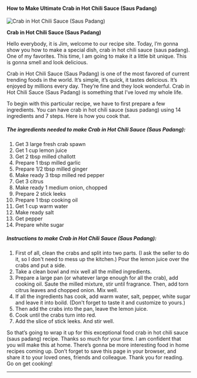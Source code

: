             

#### How to Make Ultimate Crab in Hot Chili Sauce (Saus Padang)

![Crab in Hot Chili Sauce (Saus Padang)](https://img-global.cpcdn.com/recipes/4659960616058880/751x532cq70/crab-in-hot-chili-sauce-saus-padang-recipe-main-photo.jpg)

**Crab in Hot Chili Sauce (Saus Padang)**

Hello everybody, it is Jim, welcome to our recipe site. Today, I’m gonna show you how to make a special dish, crab in hot chili sauce (saus padang). One of my favorites. This time, I am going to make it a little bit unique. This is gonna smell and look delicious.

Crab in Hot Chili Sauce (Saus Padang) is one of the most favored of current trending foods in the world. It’s simple, it’s quick, it tastes delicious. It’s enjoyed by millions every day. They’re fine and they look wonderful. Crab in Hot Chili Sauce (Saus Padang) is something that I’ve loved my whole life.

To begin with this particular recipe, we have to first prepare a few ingredients. You can have crab in hot chili sauce (saus padang) using 14 ingredients and 7 steps. Here is how you cook that.

##### The ingredients needed to make Crab in Hot Chili Sauce (Saus Padang):

1.  Get 3 large fresh crab spawn
2.  Get 1 cup lemon juice
3.  Get 2 tbsp milled challott
4.  Prepare 1 tbsp milled garlic
5.  Prepare 1/2 tbsp milled ginger
6.  Make ready 3 tbsp milled red pepper
7.  Get 3 citrus
8.  Make ready 1 medium onion, chopped
9.  Prepare 2 stick leeks
10.  Prepare 1 tbsp cooking oil
11.  Get 1 cup warm water
12.  Make ready salt
13.  Get pepper
14.  Prepare white sugar

##### Instructions to make Crab in Hot Chili Sauce (Saus Padang):

1.  First of all, clean the crabs and split into two parts. (I ask the seller to do it, so I don't need to mess up the kitchen.) Pour the lemon juice over the crabs and put a side.
2.  Take a clean bowl and mix well all the milled ingredients.
3.  Prepare a large pan (or whatever large enough for all the crab), add cooking oil. Saute the milled mixture, stir until fragrance. Then, add torn citrus leaves and chopped onion. Mix well.
4.  If all the ingredients has cook, add warm water, salt, pepper, white sugar and leave it into boild. (Don't forget to taste it and customize to yours.)
5.  Then add the crabs into the pan, leave the lemon juice.
6.  Cook until the crabs turn into red.
7.  Add the slice of stick leeks. And stir well.

So that’s going to wrap it up for this exceptional food crab in hot chili sauce (saus padang) recipe. Thanks so much for your time. I am confident that you will make this at home. There’s gonna be more interesting food in home recipes coming up. Don’t forget to save this page in your browser, and share it to your loved ones, friends and colleague. Thank you for reading. Go on get cooking!

* * *
